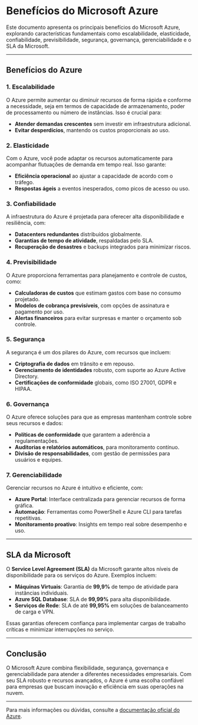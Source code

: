 # Benefícios do Microsoft Azure  

Este documento apresenta os principais benefícios do Microsoft Azure, explorando características fundamentais como escalabilidade, elasticidade, confiabilidade, previsibilidade, segurança, governança, gerenciabilidade e o SLA da Microsoft.  

---

## Benefícios do Azure  

### 1. Escalabilidade  
O Azure permite aumentar ou diminuir recursos de forma rápida e conforme a necessidade, seja em termos de capacidade de armazenamento, poder de processamento ou número de instâncias. Isso é crucial para:  
- **Atender demandas crescentes** sem investir em infraestrutura adicional.  
- **Evitar desperdícios**, mantendo os custos proporcionais ao uso.  

### 2. Elasticidade  
Com o Azure, você pode adaptar os recursos automaticamente para acompanhar flutuações de demanda em tempo real. Isso garante:  
- **Eficiência operacional** ao ajustar a capacidade de acordo com o tráfego.  
- **Respostas ágeis** a eventos inesperados, como picos de acesso ou uso.  

### 3. Confiabilidade  
A infraestrutura do Azure é projetada para oferecer alta disponibilidade e resiliência, com:  
- **Datacenters redundantes** distribuídos globalmente.  
- **Garantias de tempo de atividade**, respaldadas pelo SLA.  
- **Recuperação de desastres** e backups integrados para minimizar riscos.  

### 4. Previsibilidade  
O Azure proporciona ferramentas para planejamento e controle de custos, como:  
- **Calculadoras de custos** que estimam gastos com base no consumo projetado.  
- **Modelos de cobrança previsíveis**, com opções de assinatura e pagamento por uso.  
- **Alertas financeiros** para evitar surpresas e manter o orçamento sob controle.  

### 5. Segurança  
A segurança é um dos pilares do Azure, com recursos que incluem:  
- **Criptografia de dados** em trânsito e em repouso.  
- **Gerenciamento de identidades** robusto, com suporte ao Azure Active Directory.  
- **Certificações de conformidade** globais, como ISO 27001, GDPR e HIPAA.  

### 6. Governança  
O Azure oferece soluções para que as empresas mantenham controle sobre seus recursos e dados:  
- **Políticas de conformidade** que garantem a aderência a regulamentações.  
- **Auditorias e relatórios automáticos**, para monitoramento contínuo.  
- **Divisão de responsabilidades**, com gestão de permissões para usuários e equipes.  

### 7. Gerenciabilidade  
Gerenciar recursos no Azure é intuitivo e eficiente, com:  
- **Azure Portal**: Interface centralizada para gerenciar recursos de forma gráfica.  
- **Automação**: Ferramentas como PowerShell e Azure CLI para tarefas repetitivas.  
- **Monitoramento proativo**: Insights em tempo real sobre desempenho e uso.  

---

## SLA da Microsoft  

O **Service Level Agreement (SLA)** da Microsoft garante altos níveis de disponibilidade para os serviços do Azure. Exemplos incluem:  
- **Máquinas Virtuais**: Garantia de **99,9%** de tempo de atividade para instâncias individuais.  
- **Azure SQL Database**: SLA de **99,99%** para alta disponibilidade.  
- **Serviços de Rede**: SLA de até **99,95%** em soluções de balanceamento de carga e VPN.  

Essas garantias oferecem confiança para implementar cargas de trabalho críticas e minimizar interrupções no serviço.  

---

## Conclusão  

O Microsoft Azure combina flexibilidade, segurança, governança e gerenciabilidade para atender a diferentes necessidades empresariais. Com seu SLA robusto e recursos avançados, o Azure é uma escolha confiável para empresas que buscam inovação e eficiência em suas operações na nuvem.  

---

Para mais informações ou dúvidas, consulte a [documentação oficial do Azure](https://azure.microsoft.com).  

